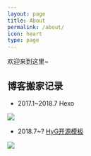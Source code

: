 ```yaml
---
layout: page
title: About
permalink: /about/
icon: heart
type: page
---
```


欢迎来到这里~

## 博客搬家记录

* 2017.1~2018.7 Hexo

![](http://or9cryhof.bkt.clouddn.com/WX20180714-011707@2x_gaitubao_com_540x376.png)

* 2018.7~? [HyG开源模板](https://github.com/Gaohaoyang/gaohaoyang.github.io)

![](http://or9cryhof.bkt.clouddn.com/WX20180714-012238@2x_gaitubao_com_540x314.png)